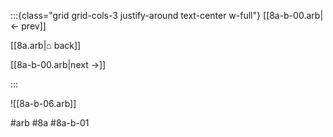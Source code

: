 :::{class="grid grid-cols-3 justify-around text-center w-full"}
[[8a-b-00.arb|← prev]]

[[8a.arb|⌂ back]]

[[8a-b-00.arb|next →]]

:::

![[8a-b-06.arb]]

#arb #8a #8a-b-01

